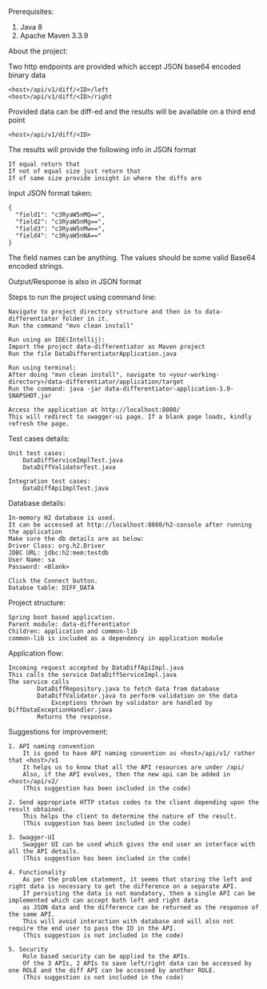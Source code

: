 Prerequisites:

1. Java 8
2. Apache Maven 3.3.9

About the project:

Two http endpoints are provided which accept JSON base64 encoded binary data 

    <host>/api/v1/diff/<ID>/left
    <host>/api/v1/diff/<ID>/right

Provided data can be diff-ed and the results will be available on a third end point

    <host>/api/v1/diff/<ID>

The results will provide the following info in JSON format

    If equal return that
    If not of equal size just return that
    If of same size provide insight in where the diffs are

Input JSON format taken:

    {
      "field1": "c3RyaW5nMQ==",
      "field2": "c3RyaW5nMg==",
      "field3": "c3RyaW5nMw==",
      "field4": "c3RyaW5nNA=="
    }

The field names can be anything. The values should be some valid Base64 encoded strings.

Output/Response is also in JSON format

Steps to run the project using command line:
    
    Navigate to project directory structure and then in to data-differentiator folder in it.
    Run the command "mvn clean install"
    
    Run using an IDE(Intellij): 
    Import the project data-differentiator as Maven project
    Run the file DataDifferentiatorApplication.java
    
    Run using terminal:
    After doing "mvn clean install", navigate to <your-working-directory>/data-differentiator/application/target
    Run the command: java -jar data-differentiator-application-1.0-SNAPSHOT.jar
    
    Access the application at http://localhost:8080/
    This will redirect to swagger-ui page. If a blank page loads, kindly refresh the page.

Test cases details:

    Unit test cases:
        DataDiffServiceImplTest.java
        DataDiffValidatorTest.java

    Integration test cases:
        DataDiffApiImplTest.java


Database details:

    In-memory H2 database is used.
    It can be accessed at http://localhost:8080/h2-console after running the application
    Make sure the db details are as below:
    Driver Class: org.h2.Driver
    JDBC URL: jdbc:h2:mem:testdb
    User Name: sa
    Password: <Blank>

    Click the Connect button.
    Databse table: DIFF_DATA

Project structure:
    
    Spring boot based application.
    Parent module: data-differentiator
    Children: application and common-lib
    common-lib is included as a dependency in application module
    
    
Application flow:
    
    Incoming request accepted by DataDiffApiImpl.java 
    This calls the service DataDiffServiceImpl.java
    The service calls 
            DataDiffRepository.java to fetch data from database
            DataDiffValidator.java to perform validation on the data
                Exceptions thrown by validator are handled by DiffDataExceptionHandler.java
            Returns the response.

Suggestions for improvement:
    
    1. API naming convention
        It is good to have API naming convention as <host>/api/v1/ rather that <host>/v1
        It helps us to know that all the API resources are under /api/
        Also, if the API evolves, then the new api can be added in <host>/api/v2/
        (This suggestion has been included in the code)
        
    2. Send appropriate HTTP status codes to the client depending upon the result obtained.
        This helps the client to determine the nature of the result.
        (This suggestion has been included in the code)
        
    3. Swagger-UI
        Swagger UI can be used which gives the end user an interface with all the API details.
        (This suggestion has been included in the code)
    
    4. Functionality
        As per the problem statement, it seems that storing the left and right data is necessary to get the difference on a separate API.
        If persisting the data is not mandatory, then a single API can be implemented which can accept both left and right data 
        as JSON data and the difference can be returned as the response of the same API. 
        This will avoid interaction with database and will also not require the end user to pass the ID in the API.
        (This suggestion is not included in the code)
        
    5. Security
        Role based security can be applied to the APIs.
        Of the 3 APIs, 2 APIs to save left/right data can be accessed by one ROLE and the diff API can be accessed by another ROLE.
        (This suggestion is not included in the code)
        
        
        
